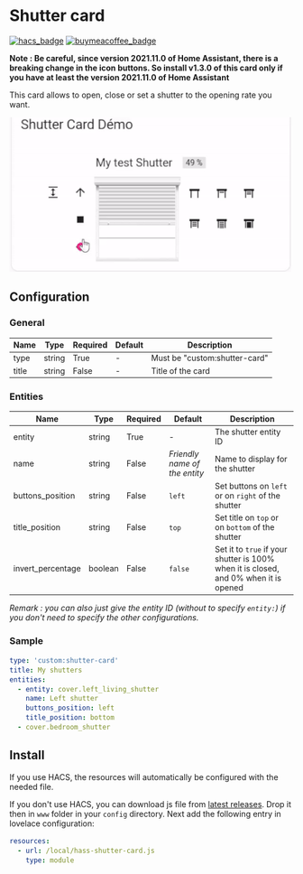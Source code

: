 # Shutter card

[![hacs_badge](https://img.shields.io/badge/HACS-Default-orange.svg?style=for-the-badge)](https://github.com/custom-components/hacs)
[![buymeacoffee_badge](https://img.shields.io/badge/Donate-Buymeacoffee-orange?style=for-the-badge)](https://www.buymeacoffee.com/Deejayfool)

**Note : Be careful, since version 2021.11.0 of Home Assistant, there is a breaking change in the icon buttons. So install v1.3.0 of this card only if you have at least the version 2021.11.0 of Home Assistant**

This card allows to open, close or set a shutter to the opening rate you want.

![Shutter card](https://raw.githubusercontent.com/Deejayfool/hass-shutter-card/master/images/shutter-card.gif)

## Configuration

### General

| Name | Type | Required | Default | Description
| ---- | ---- | -------- | ------- | -----------
| type | string | True | - | Must be "custom:shutter-card"
| title | string | False | - | Title of the card

### Entities

| Name | Type | Required | Default | Description
| ---- | ---- | -------- | ------- | -----------
| entity | string | True | - | The shutter entity ID
| name | string | False | _Friendly name of the entity_ | Name to display for the shutter
| buttons_position | string | False | `left` | Set buttons on `left` or on `right` of the shutter
| title_position | string | False | `top` | Set title on `top` or on `bottom` of the shutter
| invert_percentage | boolean | False | `false` | Set it to `true` if your shutter is 100% when it is closed, and 0% when it is opened

_Remark : you can also just give the entity ID (without to specify `entity:`) if you don't need to specify the other configurations._

### Sample

```yaml
type: 'custom:shutter-card'
title: My shutters
entities:
  - entity: cover.left_living_shutter
    name: Left shutter
    buttons_position: left
    title_position: bottom
  - cover.bedroom_shutter
```

## Install

If you use HACS, the resources will automatically be configured with the needed file.

If you don't use HACS, you can download js file from [latest releases](https://github.com/Deejayfool/hass-shutter-card/releases). Drop it then in `www` folder in your `config` directory. Next add the following entry in lovelace configuration:

```yaml
resources:
  - url: /local/hass-shutter-card.js
    type: module
```